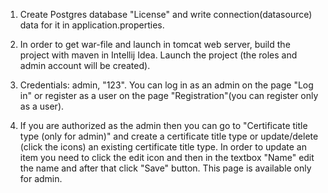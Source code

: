1) Create Postgres database "License" and write connection(datasource) data for it in application.properties.

2) In order to get war-file and launch in tomcat web server, build the project with maven in Intellij Idea.
   Launch the project (the roles and admin account will be created).

3) Credentials: admin, "123".
   You can log in as an admin on the page "Log in" or register as a user on the page "Registration"(you can register only as a user).

4) If you are authorized as the admin then you can go to "Certificate title type (only for admin)" and create a certificate title type or update/delete (click the icons) an existing certificate title type. In order to update an item you need to click the edit icon and then in the textbox "Name" edit the name and after that click "Save" button. 
   This page is available only for admin.
   